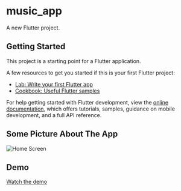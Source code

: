 # music_app

A new Flutter project.

## Getting Started

This project is a starting point for a Flutter application.

A few resources to get you started if this is your first Flutter project:

- [Lab: Write your first Flutter app](https://docs.flutter.dev/get-started/codelab)
- [Cookbook: Useful Flutter samples](https://docs.flutter.dev/cookbook)

For help getting started with Flutter development, view the
[online documentation](https://docs.flutter.dev/), which offers tutorials,
samples, guidance on mobile development, and a full API reference.

## Some Picture About The App
![Home Screen]([https://github.com/bentran1vn/PERSONAL-FLUTTER-MUSIC_APP/blob/main/demo/thumbnail.png](https://github.com/bentran1vn/PERSONAL-FLUTTER-MUSIC_APP/blob/main/demo/demo_home1.png))

## Demo
[Watch the demo](https://github.com/bentran1vn/PERSONAL-FLUTTER-MUSIC_APP/blob/main/demo/demo1.webm)

